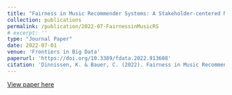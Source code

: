 ```yaml
---
title: "Fairness in Music Recommender Systems: A Stakeholder-centered Mini Review"
collection: publications
permalink: /publication/2022-07-FairnessinMusicRS
# excerpt: ''
type: "Journal Paper"
date: 2022-07-01
venue: 'Frontiers in Big Data'
paperurl: 'https://doi.org/10.3389/fdata.2022.913608'
citation: 'Dinnissen, K. & Bauer, C. (2022). Fairness in Music Recommender Systems: A Stakeholder-centered Mini Review. <i>Frontiers in Big Data 5:913608. Lausanne, Switzerland: Frontiers Media SA.</i>'
---
```


<!-- The performance of recommender systems highly impacts both music streaming platform users and the artists providing music. As fairness is a fundamental value of human life, there is increasing pressure for these algorithmic decision-making processes to be fair as well. However, many factors make recommender systems prone to biases, resulting in unfair outcomes. Furthermore, several stakeholders are involved, who may all have distinct needs requiring different fairness considerations. While there is an increasing interest in research on recommender system fairness in general, the music domain has received relatively little attention. This mini review, therefore, outlines current literature on music recommender system fairness from the perspective of each relevant stakeholder and the stakeholders combined. For instance, various works address gender fairness: one line of research compares differences in recommendation quality across user gender groups, and another line focuses on the imbalanced representation of artist gender in the recommendations. In addition to gender, popularity bias is frequently addressed; yet, primarily from the user perspective and rarely addressing how it impacts the representation of artists. Overall, this narrative literature review shows that the large majority of works analyze the current situation of fairness in music recommender systems, whereas only a few works propose approaches to improve it. This is, thus, a promising direction for future research. -->

[View paper here](https://doi.org/10.3389/fdata.2022.913608)
<!-- 
Recommended citation: Dinnissen, K. & Bauer, C. (2022). Fairness in Music Recommender Systems: A Stakeholder-centered Mini Review. <i>Frontiers in Big Data 5:913608. Lausanne, Switzerland: Frontiers Media SA.</i>. https://doi.org/10.3389/fdata.2022.913608 -->